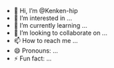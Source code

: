 - 👋 Hi, I’m @Kenken-hip
- 👀 I’m interested in ...
- 🌱 I’m currently learning ...
- 💞️ I’m looking to collaborate on ...
- 📫 How to reach me ...
- 😄 Pronouns: ...
- ⚡ Fun fact: ...

<!---
Kenken-hip/Kenken-hip is a ✨ special ✨ repository because its `README.md` (this file) appears on your GitHub profile.
You can click the Preview link to take a look at your changes.
--->

